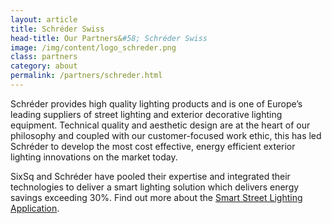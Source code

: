 ```yaml
---
layout: article
title: Schréder Swiss
head-title: Our Partners&#58; Schréder Swiss
image: /img/content/logo_schreder.png
class: partners
category: about
permalink: /partners/schreder.html
---
```


Schréder provides high quality lighting products and is one of Europe’s leading suppliers of street lighting and exterior decorative lighting equipment. Technical  quality  and  aesthetic  design  are  at  the  heart  of  our  philosophy  and coupled  with our  customer-focused  work  ethic, this has  led Schréder  to develop  the  most  cost  effective, energy efficient exterior lighting innovations on the market today.

SixSq and Schréder have pooled their expertise and integrated their technologies to deliver a smart lighting solution which delivers energy savings exceeding 30%. Find out more about the [Smart Street Lighting Application](http://sixsq.com/products/nuvlabox/usecases/). 
